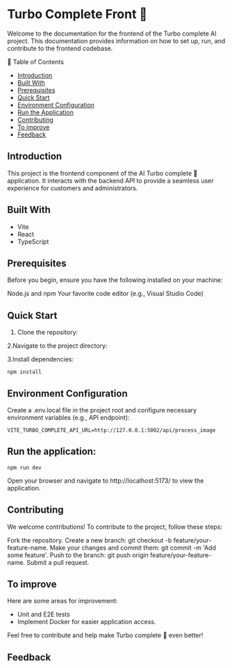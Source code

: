 # Turbo Complete Front 🚀

Welcome to the documentation for the frontend of the Turbo complete  AI project. This documentation provides information on how to set up, run, and contribute to the frontend codebase.

📜 Table of Contents

- [Introduction](#introduction)
- [Built With](#build-with)
- [Prerequisites](#prerequisites)
- [Quick Start](#quick-start)
- [Environment Configuration](#environment-configuration)
- [Run the Application](#run-the-application)
- [Contributing](#contributing)
- [To improve](#to-improve)
- [Feedback](#feedback)

## Introduction

This project is the frontend component of the AI Turbo complete 🚀 application. It interacts with the backend API to provide a seamless user experience for customers and administrators.

## Built With

- Vite
- React
- TypeScript
  
## Prerequisites

Before you begin, ensure you have the following installed on your machine:

Node.js and npm
Your favorite code editor (e.g., Visual Studio Code)

## Quick Start

1. Clone the repository:

2.Navigate to the project directory:

3.Install dependencies:

```
npm install
```

## Environment Configuration

Create a .env.local file in the project root and configure necessary environment variables (e.g., API endpoint):

```
VITE_TURBO_COMPLETE_API_URL=http://127.0.0.1:5002/api/process_image
```

## Run the application:

```
npm run dev
```

Open your browser and navigate to http://localhost:5173/ to view the application.

## Contributing
We welcome contributions! To contribute to the project, follow these steps:

Fork the repository.
Create a new branch: git checkout -b feature/your-feature-name.
Make your changes and commit them: git commit -m 'Add some feature'.
Push to the branch: git push origin feature/your-feature-name.
Submit a pull request.

## To improve

Here are some areas for improvement:

- Unit and E2E tests
- Implement Docker for easier application access.


Feel free to contribute and help make Turbo complete 🚀 even better!

## Feedback
